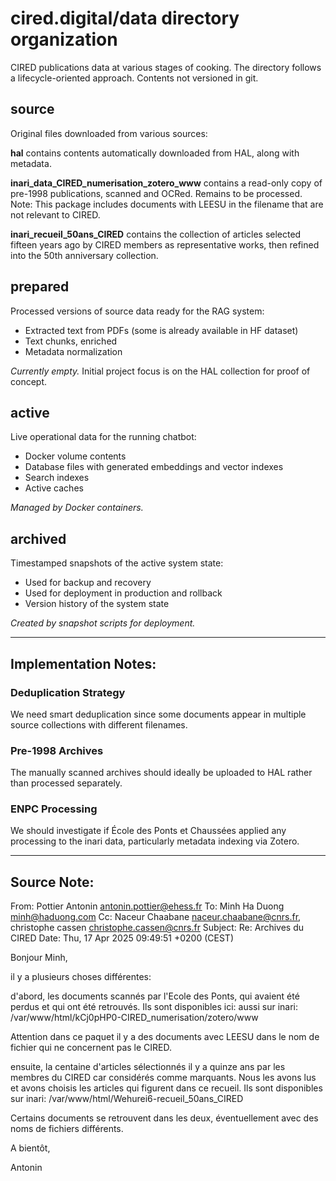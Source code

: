 # cired.digital/data directory organization

CIRED publications data at various stages of cooking. The directory follows a lifecycle-oriented approach.
Contents not versioned in git.

## source

Original files downloaded from various sources:

**hal** contains contents automatically downloaded from HAL, along with metadata.

**inari_data_CIRED_numerisation_zotero_www** contains a read-only copy of pre-1998 publications, scanned and OCRed. Remains to be processed. Note: This package includes documents with LEESU in the filename that are not relevant to CIRED.

**inari_recueil_50ans_CIRED** contains the collection of articles selected fifteen years ago by CIRED members as representative works, then refined into the 50th anniversary collection.

## prepared

Processed versions of source data ready for the RAG system:

- Extracted text from PDFs (some is already available in HF dataset)
- Text chunks, enriched
- Metadata normalization

*Currently empty.* Initial project focus is on the HAL collection for proof of concept.

## active

Live operational data for the running chatbot:

- Docker volume contents
- Database files with  generated embeddings and vector indexes
- Search indexes
- Active caches

*Managed by Docker containers.*

## archived

Timestamped snapshots of the active system state:

- Used for backup and recovery
- Used for deployment in production and rollback
- Version history of the system state

*Created by snapshot scripts for deployment.*

---

## Implementation Notes:

### Deduplication Strategy
We need smart deduplication since some documents appear in multiple source collections with different filenames.

### Pre-1998 Archives
The manually scanned archives should ideally be uploaded to HAL rather than processed separately.

### ENPC Processing
We should investigate if École des Ponts et Chaussées applied any processing to the inari data, particularly metadata indexing via Zotero.

---

## Source Note:

From:	Pottier Antonin <antonin.pottier@ehess.fr>
To:	Minh Ha Duong <minh@haduong.com>
Cc:	Naceur Chaabane <naceur.chaabane@cnrs.fr>, christophe cassen <christophe.cassen@cnrs.fr>
Subject:	Re: Archives du CIRED
Date:	Thu, 17 Apr 2025 09:49:51 +0200 (CEST)
 
Bonjour Minh,

il y a plusieurs choses différentes:

d'abord, les documents scannés par l'Ecole des Ponts, qui avaient été perdus et qui ont été retrouvés. Ils sont disponibles ici:
aussi sur inari:
/var/www/html/kCj0pHP0-CIRED_numerisation/zotero/www

Attention dans ce paquet il y a des documents avec LEESU dans le nom de fichier qui ne concernent pas le CIRED.

ensuite, la centaine d'articles sélectionnés il y a quinze ans par les membres du CIRED car considérés comme marquants. Nous les avons lus et avons choisis les articles qui figurent dans ce recueil.
Ils sont disponibles sur inari:
/var/www/html/Wehurei6-recueil_50ans_CIRED

Certains documents se retrouvent dans les deux, éventuellement avec des noms de fichiers différents.

A bientôt,

Antonin